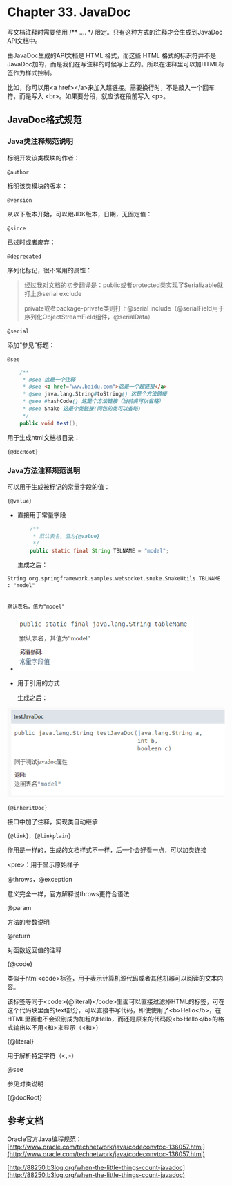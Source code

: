 # Chapter 33. JavaDoc

写文档注释时需要使用 /\*\* .... \*/ 限定。只有这种方式的注释才会生成到JavaDoc API文档中。

由JavaDoc生成的API文档是 HTML 格式，而这些 HTML 格式的标识符并不是 JavaDoc加的，而是我们在写注释的时候写上去的。所以在注释里可以加HTML标签作为样式控制。

比如，你可以用&lt;a href&gt;&lt;/a&gt;来加入超链接。需要换行时，不是敲入一个回车符，而是写入 &lt;br&gt;。如果要分段，就应该在段前写入 &lt;p&gt;。

## JavaDoc格式规范

### Java类注释规范说明

标明开发该类模块的作者：

`@author`

标明该类模块的版本：

`@version`

从以下版本开始，可以跟JDK版本，日期，无固定值：

`@since`

已过时或者废弃：

`@deprecated`

序列化标记，很不常用的属性：

> 经过我对文档的初步翻译是：public或者protected类实现了Serializable就打上@serial exclude
>
> private或者package-private类则打上@serial include（@serialField用于序列化ObjectStreamField组件，@serialData）

`@serial`

添加“参见”标题：

`@see`

```java
    /**
     * @see 这是一个注释
     * @see <a href="www.baidu.com">这是一个超链接</a>
     * @see java.lang.String#toString() 这是个方法链接
     * @see #hashCode() 这是个方法链接（当前类可以省略）
     * @see Snake 这是个类链接(同包的类可以省略)
     */
    public void test();
```

用于生成html文档根目录：

`{@docRoot}`

### Java方法注释规范说明

可以用于生成被标记的常量字段的值：

`{@value}`

* 直接用于常量字段

  ```java
      /**
       * 默认表名，值为{@value}
       */
      public static final String TBLNAME = "model";
  ```

  生成之后：

```
String org.springframework.samples.websocket.snake.SnakeUtils.TBLNAME : "model"


默认表名，值为"model"
```

* ![](/assets/javadoc-value1.png)

* 用于引用的方式

  生成之后：

![](/assets/javadoc-value.png)

```
{@inheritDoc}
```

接口中加了注释，实现类自动继承

```
{@link}，{@linkplain}
```

作用是一样的，生成的文档样式不一样，后一个会好看一点，可以加类连接

&lt;pre&gt;：用于显示原始样子

@throws，@exception

意义完全一样，官方解释说throws更符合语法

@param

方法的参数说明

@return

对函数返回值的注释

{@code}

类似于html&lt;code&gt;标签，用于表示计算机源代码或者其他机器可以阅读的文本内容。

该标签等同于&lt;code&gt;{@literal}&lt;/code&gt;里面可以直接过滤掉HTML的标签，可在这个代码块里面的text部分，可以直接书写代码，即使使用了&lt;b&gt;Hello&lt;/b&gt;，在HTML里面也不会识别成为加粗的Hello，而还是原来的代码段&lt;b&gt;Hello&lt;/b&gt;的格式输出以不用&lt;和&gt;来显示（&lt;和&gt;）

{@literal}

用于解析特定字符（&lt;,&gt;）

@see

参见对类说明

{@docRoot}

## 参考文档

Oracle官方Java编程规范：[http://www.oracle.com/technetwork/java/codeconvtoc-136057.html](http://www.oracle.com/technetwork/java/codeconvtoc-136057.html)

[http://88250.b3log.org/when-the-little-things-count-javadoc](http://88250.b3log.org/when-the-little-things-count-javadoc)

